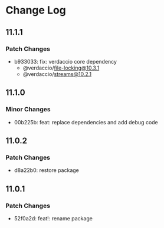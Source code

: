 # Change Log

## 11.1.1

### Patch Changes

- b933033: fix: verdaccio core dependency
  - @verdaccio/file-locking@10.3.1
  - @verdaccio/streams@10.2.1

## 11.1.0

### Minor Changes

- 00b225b: feat: replace dependencies and add debug code

## 11.0.2

### Patch Changes

- d8a22b0: restore package

## 11.0.1

### Patch Changes

- 52f0a2d: feat!: rename package
